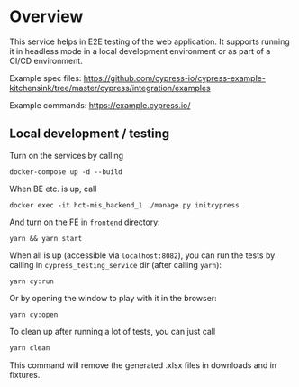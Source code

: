 # Overview

This service helps in E2E testing of the web application. It supports running it in headless mode in a local development environment or as part of a CI/CD environment.

Example spec files: https://github.com/cypress-io/cypress-example-kitchensink/tree/master/cypress/integration/examples

Example commands: https://example.cypress.io/


## Local development / testing

Turn on the services by calling

```
docker-compose up -d --build
```

When BE etc. is up, call

```
docker exec -it hct-mis_backend_1 ./manage.py initcypress
```

And turn on the FE in `frontend` directory:

```
yarn && yarn start
```

When all is up (accessible via `localhost:8082`), you can run the tests by calling in `cypress_testing_service` dir (after calling `yarn`):

```
yarn cy:run
```

Or by opening the window to play with it in the browser:

```
yarn cy:open
```

To clean up after running a lot of tests, you can just call

```sh
yarn clean
```

This command will remove the generated .xlsx files in downloads and in fixtures.